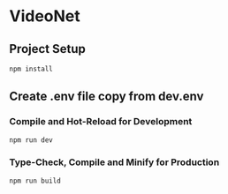 # VideoNet

## Project Setup

```sh
npm install
```

## Create .env file copy from dev.env

### Compile and Hot-Reload for Development

```sh
npm run dev
```

### Type-Check, Compile and Minify for Production

```sh
npm run build
```

